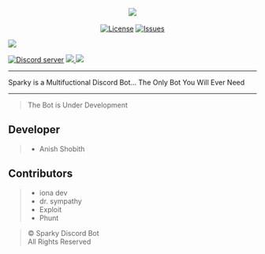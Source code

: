 <div>
  <div style="margin-left:auto;margin-right:auto;">
<p align="center" style="margin:0;">
    <img src="https://preview.ibb.co/d1UyVA/sparkygithub.png"><br><br>
</p>
    <p align="center" style="margin:0;">
      <a href="https://github.com/Anish-Shobith/Sparky-Discord-Bot/blob/master/LICENSE.md"><img src="https://img.shields.io/github/license/Anish-Shobith/Sparky-Discord-Bot.svg?style=for-the-badge&maxAge=300" alt="License"></a>
 <a href="https://github.com/Anish-Shobith/Sparky-Discord-Bot/issues"><img src="https://img.shields.io/github/issues/Anish-Shobith/Sparky-Discord-Bot/Sparky.svg?label=Issues&style=for-the-badge&maxAge=300" 
alt="Issues"></a>

<a href="https://github.com/Anish-Shobith/Sparky-Discord-Bot"><img src="https://img.shields.io/github/issues-pr/Anish-Shobith/Sparky-Discord-Bot.svg?style=for-the-badge&maxAge=300"></a>

 <a href="https://discord.gg/6QJUM7R"><img src="https://img.shields.io/discord/502930687503106068.svg?logo=discord&style=for-the-badge&maxAge=300" 
alt="Discord server"></a>
<a href ="https://github.com/Anish-Shobith/Sparky-Discord-Bot"><img src="https://img.shields.io/github/languages/top/Anish-Shobith/Sparky-Discord-Bot.svg?style=for-the-badge">
<a href ="http://discord.js.org"><img src = "https://img.shields.io/badge/Discord.js-Version--Stable-blue.svg?longCache=true&style=for-the-badge">
</a>
    </p>
  </div>
</div>

---


Sparky is a Multifuctional Discord Bot... The Only Bot You Will Ever Need


---

> The Bot is Under Development <br>

## Developer
>- Anish Shobith

## Contributors
>- iona dev <br>
>- dr. sympathy <br>
>- Exploit <br>
>- Phunt <br>

> © Sparky Discord Bot <br>
> All Rights Reserved
 
